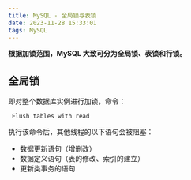 ```yaml
---
title: MySQL - 全局锁与表锁
date: 2023-11-28 15:33:01
tags: MySQL
---
```


**根据加锁范围，MySQL 大致可分为全局锁、表锁和行锁。**

## 全局锁

即对整个数据库实例进行加锁，命令：

     Flush tables with read
     
执行该命令后，其他线程的以下语句会被阻塞：

 - 数据更新语句（增删改）
 - 数据定义语句（表的修改、索引的建立）
 - 更新类事务的语句

<!--stackedit_data:
eyJoaXN0b3J5IjpbMzQxNDA4NzM3LDE5OTEwNDM0MjcsLTE5ND
M0NjU1MzYsLTEzNjk0NDYzMTAsLTUwMTAzMDg2MF19
-->
